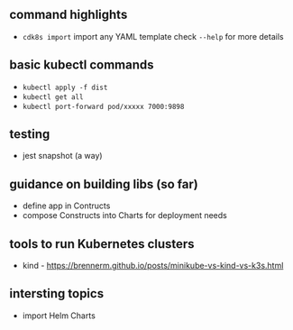 ## command highlights
 * `cdk8s import`     import any YAML template check `--help` for more details

## basic kubectl commands
 * `kubectl apply -f dist`
 * `kubectl get all`
 * `kubectl port-forward pod/xxxxx 7000:9898`

## testing
 * jest snapshot (a way)

## guidance on building libs (so far)
 * define app in Contructs
 * compose Constructs into Charts for deployment needs

## tools to run Kubernetes clusters
 * kind - https://brennerm.github.io/posts/minikube-vs-kind-vs-k3s.html

## intersting topics
 * import Helm Charts
